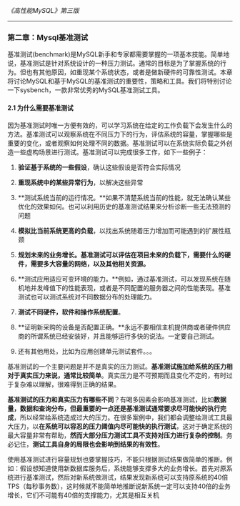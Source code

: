 *《高性能MySQL》第三版*

---

### 第二章：Mysql基准测试

​	基准测试(benchmark)是MySQL新手和专家都需要掌握的一项基本技能。简单地说，基准测试是针对系统设计的一种压力测试。通常的目标是为了掌握系统的行为。但也有其他原因，如重现某个系统状态，或者是做新硬件的可靠性测试。本章将讨论MySQL和基于MySQL的基准测试的重要性，策略和工具。我们将特别讨论一下sysbench，一款非常优秀的MySQL基准测试工具。

#### 2.1 为什么需要基准测试

​	因为基准测试时唯一方便有效的，可以学习系统在给定的工作负载下会发生什么的方法。基准测试可以观察系统在不同压力下的行为，评估系统的容量，掌握哪些是重要的变化，或者观察如何处理不同的数据。基准测试可以在系统实际负载之外创造一些虚构场景进行测试。基准测试可以完成很多工作，如下一些例子：

1. **验证基于系统的一些假设**，确认这些假设是否符合实际情况
2. **重现系统中的某些异常行为**，以解决这些异常
3. **测试系统当前的运行情况。**如果不清楚系统当前的性能，就无法确认某些优化的效果如何。也可以利用历史的基准测试结果来分析诊断一些无法预测的问题
4. **模拟比当前系统更高的负载**，以找出系统随着压力增加而可能遇到的扩展性瓶颈
5. **规划未来的业务增长。基准测试可以评估在项目未来的负载下，需要什么的硬件，需要多大容量的网络，以及其他相关资源。**
6. **测试应用适应可变环境的能力。**例如，通过基准测试，可以发现系统在随机地并发峰值下的性能表现，或者是不同配置的服务器之间的性能表现。基准测试也可以测试系统对不同数据分布的处理能力。

7. **测试不同硬件，软件和操作系统配置**。
8. **证明新采购的设备是否配置正确。**永远不要相信主机提供商或者硬件供应商的所谓系统已经安装好，并且能够运行多快的说法。一定要自己测试。
9. 还有其他用处，比如为应用创建单元测试套件。。。



​	基准测试的一个主要问题是并不是真实的压力测试。**基准测试施加给系统的压力相对于真实压力来说，通常比较简单**。真实压力是不可预期而且变化不定的，有时过于复杂难以理解，很难得到正确的结果。

​	**基准测试的压力和真实压力有哪些不同**？有喝多因素会影响基准测试，比如**数据量，数据和查询分布，但最重要的一点还是基准测试通常要求尽可能快的执行完成**，所以经常给系统造成过大的压力。在很多案例中，我们都会调整给测试工具最大压力，以**在系统可以容忍的压力阈值内尽可能快的执行测试**，这对于确定系统的最大容量非常有帮助，**然而大部分压力测试工具不支持对压力进行复杂的控制**。务必记住，**测试工具自身的局限也会影响到结果的有效性**。

​	使用基准测试进行容量规划也要掌握技巧，不能只根据测试结果做简单的推断。例如：假设想知道使用新数据库服务后，系统能够支撑多大的业务增长。首先对原系统进行基准测试，然后对新系统做测试，结果发现新系统可以支持原系统的40倍TPS（每秒事务数），这时候就不能简单地推断说新系统一定可以支持40倍的业务增长，它们不可能有40倍的支撑能力，尤其是相互关机





















